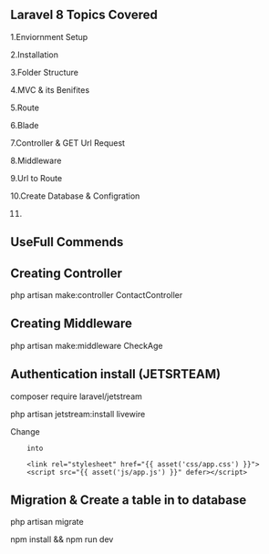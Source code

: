 Laravel 8 Topics Covered
------------------------

1.Enviornment Setup

2.Installation

3.Folder Structure

4.MVC & its Benifites

5.Route

6.Blade

7.Controller & GET Url Request

8.Middleware

9.Url to Route

10.Create Database & Configration

11.





UseFull Commends
----------------
Creating Controller
-------------------
php artisan make:controller ContactController

Creating Middleware
-------------------
php artisan make:middleware CheckAge

Authentication install (JETSRTEAM)
----------------------------------
composer require laravel/jetstream

php artisan jetstream:install livewire

Change <link rel="stylesheet" href="{{ mix('css/app.css') }}">
        <script src="{{ mix('js/app.js') }}" defer></script>

        into

        <link rel="stylesheet" href="{{ asset('css/app.css') }}">
        <script src="{{ asset('js/app.js') }}" defer></script>


Migration & Create a table in to database
-----------------------------------------
php artisan migrate

npm install && npm run dev






